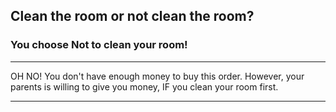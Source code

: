 ## Clean the room or not clean the room?
### You choose Not to clean your room!
---

OH NO! You don't have enough money to buy this order. However, your parents is willing to give you money, IF you clean your room first.

---
